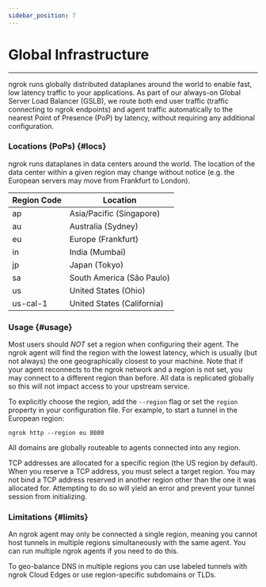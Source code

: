 ```yaml
---
sidebar_position: 7
---
```


# Global Infrastructure

---

ngrok runs globally distributed dataplanes around the world to enable fast, low latency traffic to your applications. As part of our always-on Global Server Load Balancer (GSLB), we route both end user traffic (traffic connecting to ngrok endpoints) and agent traffic automatically to the nearest Point of Presence (PoP) by latency, without requiring any additional configuration.

### Locations (PoPs) {#locs}

ngrok runs dataplanes in data centers around the world. The location of the data center within a given region may change without notice (e.g. the European servers may move from Frankfurt to London).

| Region Code | Location                  |
| ----------- | ------------------------- |
| ap          | Asia/Pacific (Singapore)  |
| au          | Australia (Sydney)        |
| eu          | Europe (Frankfurt)        |
| in          | India (Mumbai)            |
| jp          | Japan (Tokyo)             |
| sa          | South America (São Paulo) |
| us          | United States (Ohio)      |
| us-cal-1    | United States (California)|

### Usage {#usage}

Most users should _NOT_ set a region when configuring their agent. The ngrok agent will find the region with the lowest latency, which is usually (but not always) the one geographically closest to your machine. Note that if your agent reconnects to the ngrok network and a region is not set, you may connect to a different region than before. All data is replicated globally so this will not impact access to your upstream service.

To explicitly choose the region, add the `--region` flag or set the `region` property in your configuration file. For example, to start a tunnel in the European region:

    ngrok http --region eu 8080

All domains are globally routeable to agents connected into any region.

TCP addresses are allocated for a specific region (the US region by default). When you reserve a TCP address, you must select a target region. You may not bind a TCP address reserved in another region other than the one it was allocated for. Attempting to do so will yield an error and prevent your tunnel session from initializing.

### Limitations {#limits}

An ngrok agent may only be connected a single region, meaning you cannot host tunnels in multiple regions simultaneously with the same agent. You can run multiple ngrok agents if you need to do this.

To geo-balance DNS in multiple regions you can use labeled tunnels with ngrok Cloud Edges or use region-specific subdomains or TLDs.

